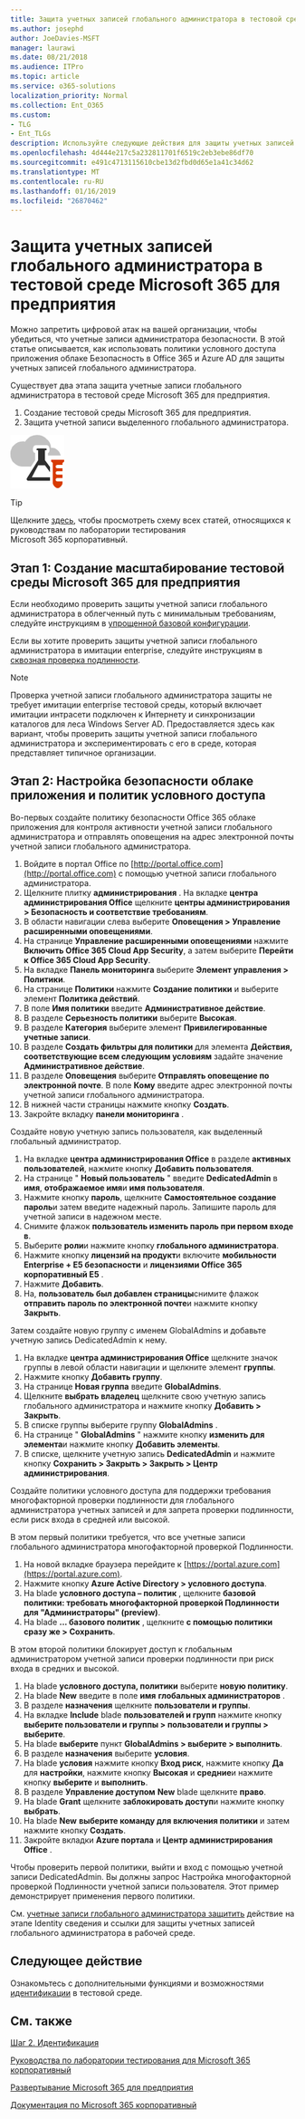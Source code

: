 ```yaml
---
title: Защита учетных записей глобального администратора в тестовой среде Microsoft 365 для предприятия
ms.author: josephd
author: JoeDavies-MSFT
manager: laurawi
ms.date: 08/21/2018
ms.audience: ITPro
ms.topic: article
ms.service: o365-solutions
localization_priority: Normal
ms.collection: Ent_O365
ms.custom:
- TLG
- Ent_TLGs
description: Используйте следующие действия для защиты учетных записей глобального администратора в тестовой среде Microsoft 365 для предприятия.
ms.openlocfilehash: 4d444e217c5a232811701f6519c2eb3ebe86df70
ms.sourcegitcommit: e491c4713115610cbe13d2fbd0d65e1a41c34d62
ms.translationtype: MT
ms.contentlocale: ru-RU
ms.lasthandoff: 01/16/2019
ms.locfileid: "26870462"
---
```

# <a name="protect-global-administrator-accounts-in-your-microsoft-365-enterprise-test-environment"></a>Защита учетных записей глобального администратора в тестовой среде Microsoft 365 для предприятия

Можно запретить цифровой атак на вашей организации, чтобы убедиться, что учетные записи администратора безопасности. В этой статье описывается, как использовать политики условного доступа приложения облаке Безопасность в Office 365 и Azure AD для защиты учетных записей глобального администратора.

Существует два этапа защита учетные записи глобального администратора в тестовой среде Microsoft 365 для предприятия.

1.  Создание тестовой среды Microsoft 365 для предприятия.
2.  Защита учетной записи выделенного глобального администратора.

![Руководства по лаборатории тестирования для облака Майкрософт](media/m365-enterprise-test-lab-guides/cloud-tlg-icon.png) 
    
> [!TIP]
> Щелкните [здесь](https://aka.ms/m365etlgstack), чтобы просмотреть схему всех статей, относящихся к руководствам по лаборатории тестирования Microsoft 365 корпоративный.
  

## <a name="phase-1-build-out-your-microsoft-365-enterprise-test-environment"></a>Этап 1: Создание масштабирование тестовой среды Microsoft 365 для предприятия

Если необходимо проверить защиты учетной записи глобального администратора в облегченный путь с минимальным требованиям, следуйте инструкциям в [упрощенной базовой конфигурации](lightweight-base-configuration-microsoft-365-enterprise.md).
  
Если вы хотите проверить защиты учетной записи глобального администратора в имитации enterprise, следуйте инструкциям в [сквозная проверка подлинности](pass-through-auth-m365-ent-test-environment.md).
  
> [!NOTE]
> Проверка учетной записи глобального администратора защиты не требует имитации enterprise тестовой среды, который включает имитации интрасети подключен к Интернету и синхронизации каталогов для леса Windows Server AD. Предоставляется здесь как вариант, чтобы проверить защиты учетной записи глобального администратора и экспериментировать с его в среде, которая представляет типичное организации. 
  
## <a name="phase-2-configure-cloud-app-security-and-conditional-access-policies"></a>Этап 2: Настройка безопасности облаке приложения и политик условного доступа

Во-первых создайте политику безопасности Office 365 облаке приложения для контроля активности учетной записи глобального администратора и отправлять оповещения на адрес электронной почты учетной записи глобального администратора. 

1. Войдите в портал Office по [http://portal.office.com](http://portal.office.com) с помощью учетной записи глобального администратора.
2. Щелкните плитку **администрирования** . На вкладке **центра администрирования Office** щелкните **центры администрирования > Безопасность и соответствие требованиям**.
3. В области навигации слева выберите **Оповещения > Управление расширенными оповещениями**.
4. На странице **Управление расширенными оповещениями** нажмите **Включить Office 365 Cloud App Security**, а затем выберите **Перейти к Office 365 Cloud App Security**.
5. На вкладке **Панель мониторинга** выберите **Элемент управления > Политики**.
6. На странице **Политики** нажмите **Создание политики** и выберите элемент **Политика действий**.
7. В поле **Имя политики** введите **Административное действие**.
8. В разделе **Серьезность политики** выберите **Высокая**.
9. В разделе **Категория** выберите элемент **Привилегированные учетные записи**.
10. В разделе **Создать фильтры для политики** для элемента **Действия, соответствующие всем следующим условиям** задайте значение **Административное действие**.
11. В разделе **Оповещения** выберите **Отправлять оповещение по электронной почте**. В поле **Кому** введите адрес электронной почты учетной записи глобального администратора.
12. В нижней части страницы нажмите кнопку **Создать**.
13. Закройте вкладку **панели мониторинга** .
    
Создайте новую учетную запись пользователя, как выделенный глобальный администратор.

1. На вкладке **центра администрирования Office** в разделе **активных пользователей**, нажмите кнопку **Добавить пользователя**.
2. На странице " **Новый пользователь** " введите **DedicatedAdmin** в **имя**, **отображаемое имя**и **имя пользователя**.
3. Нажмите кнопку **пароль**, щелкните **Самостоятельное создание пароль**и затем введите надежный пароль. Запишите пароль для учетной записи в надежном месте.
4. Снимите флажок **пользователь изменить пароль при первом входе в**.
5. Выберите **роли**и нажмите кнопку **глобального администратора**.
6. Нажмите кнопку **лицензий на продукт**и включите **мобильности Enterprise + E5 безопасности** и **лицензиями Office 365 корпоративный E5** .
7. Нажмите **Добавить**.
8. На, **пользователь был добавлен страницы**снимите флажок **отправить пароль по электронной почте**и нажмите кнопку **Закрыть**.

Затем создайте новую группу с именем GlobalAdmins и добавьте учетную запись DedicatedAdmin к нему.

1. На вкладке **центра администрирования Office** щелкните значок группы в левой области навигации и щелкните элемент **группы**.
2. Нажмите кнопку **Добавить группу**.
3. На странице **Новая группа** введите **GlobalAdmins**.
4. Щелкните **выбрать владелец** щелкните свою учетную запись глобального администратора и нажмите кнопку **Добавить > Закрыть**.
5. В списке группы выберите группу **GlobalAdmins** .
6. На странице " **GlobalAdmins** " нажмите кнопку **изменить для элемента**и нажмите кнопку **Добавить элементы**.
7. В списке, щелкните учетную запись **DedicatedAdmin** и нажмите кнопку **Сохранить > Закрыть > Закрыть > Центр администрирования**.

Создайте политики условного доступа для поддержки требования многофакторной проверки подлинности для глобального администратора учетных записей и для запрета проверки подлинности, если риск входа в средней или высокой.

В этом первый политики требуется, что все учетные записи глобального администратора многофакторной проверкой Подлинности.

1. На новой вкладке браузера перейдите к [https://portal.azure.com](https://portal.azure.com).
2. Нажмите кнопку **Azure Active Directory > условного доступа**.
3. На blade **условного доступа – политик** , щелкните **базовой политики: требовать многофакторной проверкой Подлинности для "Администраторы" (preview)**.
4. На blade **... базового политик** , щелкните **с помощью политики сразу же > Сохранить**.

В этом второй политики блокирует доступ к глобальным администратором учетной записи проверки подлинности при риск входа в средних и высокой.

1. На blade **условного доступа, политики** выберите **новую политику**.
2. На blade **New** введите в поле **имя** **глобальных администраторов** .
3. В разделе **назначения** щелкните **пользователи и группы**.
4. На вкладке **Include** blade **пользователей и групп** нажмите кнопку **выберите пользователи и группы > пользователи и группы > выберите**.
5. На blade **выберите** пункт **GlobalAdmins > выберите > выполнить**.
6. В разделе **назначения** выберите **условия**.
7. На blade **условия** нажмите кнопку **Вход риск**, нажмите кнопку **Да** для **настройки**, нажмите кнопку **Высокая** и **средние**и нажмите кнопку **выберите** и **выполнить**.
8. В разделе **Управление доступом** **New** blade щелкните **право**.
9. На blade **Grant** щелкните **заблокировать доступ**и нажмите кнопку **выбрать**.
10. На blade **New** **выберите команду для **включения политики**** и затем нажмите кнопку **Создать**.
11. Закройте вкладки **Azure портала** и **Центр администрирования Office** .

Чтобы проверить первой политики, выйти и вход с помощью учетной записи DedicatedAdmin. Вы должны запрос Настройка многофакторной проверкой Подлинности учетной записи пользователя. Этот пример демонстрирует применения первого политики.

См. [учетные записи глобального администратора защитить](identity-designate-protect-admin-accounts.md) действие на этапе Identity сведения и ссылки для защиты учетных записей глобального администратора в рабочей среде.

## <a name="next-step"></a>Следующее действие

Ознакомьтесь с дополнительными функциями и возможностями [идентификации](m365-enterprise-test-lab-guides.md#identity) в тестовой среде.

## <a name="see-also"></a>См. также

[Шаг 2. Идентификация](identity-infrastructure.md)

[Руководства по лаборатории тестирования для Microsoft 365 корпоративный](m365-enterprise-test-lab-guides.md)

[Развертывание Microsoft 365 для предприятия](deploy-microsoft-365-enterprise.md)

[Документация по Microsoft 365 корпоративный](https://docs.microsoft.com/microsoft-365-enterprise/)
